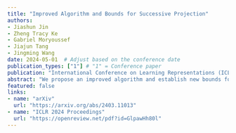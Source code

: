 ```yaml
---
title: "Improved Algorithm and Bounds for Successive Projection"
authors:
- Jiashun Jin
- Zheng Tracy Ke
- Gabriel Moryoussef
- Jiajun Tang
- Jingming Wang
date: 2024-05-01  # Adjust based on the conference date
publication_types: ["1"] # "1" = Conference paper
publication: "International Conference on Learning Representations (ICLR), 2024"
abstract: "We propose an improved algorithm and establish new bounds for successive projection."
featured: false
links:
- name: "arXiv"
  url: "https://arxiv.org/abs/2403.11013"
- name: "ICLR 2024 Proceedings"
  url: "https://openreview.net/pdf?id=GlpawHh80l"
---
```

